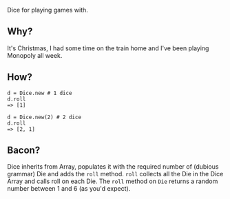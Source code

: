 Dice for playing games with.

## Why? ##

It's Christmas, I had some time on the train home and I've been playing Monopoly all week.

## How? ##

    d = Dice.new # 1 dice
    d.roll
    => [1]

    d = Dice.new(2) # 2 dice
    d.roll
    => [2, 1]

## Bacon? ##

Dice inherits from Array, populates it with the required number of (dubious grammar) Die and adds the `roll` method.
`roll` collects all the Die in the Dice Array and calls roll on each Die.
The `roll` method on `Die` returns a random number between 1 and 6 (as you'd expect).
